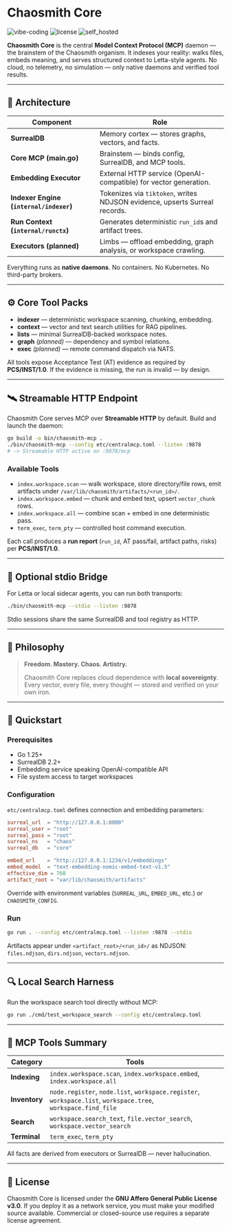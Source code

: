 # Chaosmith Core

![vibe-coding](https://img.shields.io/badge/vibe_coding-heavy-orange)
![license](https://img.shields.io/badge/license-AGPLv3-blue)
![self\_hosted](https://img.shields.io/badge/self--hosted-only-black)

**Chaosmith Core** is the central **Model Context Protocol (MCP)** daemon — the brainstem of the Chaosmith organism.
It indexes your reality: walks files, embeds meaning, and serves structured context to Letta-style agents.
No cloud, no telemetry, no simulation — only native daemons and verified tool results.

---

## 🔩 Architecture

| Component                               | Role                                                                       |
| --------------------------------------- | -------------------------------------------------------------------------- |
| **SurrealDB**                           | Memory cortex — stores graphs, vectors, and facts.                         |
| **Core MCP (main.go)**                  | Brainstem — binds config, SurrealDB, and MCP tools.                        |
| **Embedding Executor**                  | External HTTP service (OpenAI-compatible) for vector generation.           |
| **Indexer Engine (`internal/indexer`)** | Tokenizes via `tiktoken`, writes NDJSON evidence, upserts Surreal records. |
| **Run Context (`internal/runctx`)**     | Generates deterministic `run_id`s and artifact trees.                      |
| **Executors (planned)**                 | Limbs — offload embedding, graph analysis, or workspace crawling.          |

Everything runs as **native daemons**. No containers. No Kubernetes. No third-party brokers.

---

## ⚙️ Core Tool Packs

* **indexer** — deterministic workspace scanning, chunking, embedding.
* **context** — vector and text search utilities for RAG pipelines.
* **lists** — minimal SurrealDB-backed workspace notes.
* **graph** *(planned)* — dependency and symbol relations.
* **exec** *(planned)* — remote command dispatch via NATS.

All tools expose Acceptance Test (AT) evidence as required by **PCS/INST/1.0**.
If the evidence is missing, the run is invalid — by design.

---

## 🛰️ Streamable HTTP Endpoint

Chaosmith Core serves MCP over **Streamable HTTP** by default.
Build and launch the daemon:

```bash
go build -o bin/chaosmith-mcp .
./bin/chaosmith-mcp --config etc/centralmcp.toml --listen :9878
# -> Streamable HTTP active on :9878/mcp
```

### Available Tools

* `index.workspace.scan` — walk workspace, store directory/file rows, emit artifacts under `/var/lib/chaosmith/artifacts/<run_id>/`.
* `index.workspace.embed` — chunk and embed text, upsert `vector_chunk` rows.
* `index.workspace.all` — combine scan + embed in one deterministic pass.
* `term_exec`, `term_pty` — controlled host command execution.

Each call produces a **run report** (`run_id`, AT pass/fail, artifact paths, risks) per **PCS/INST/1.0**.

---

## 🔌 Optional stdio Bridge

For Letta or local sidecar agents, you can run both transports:

```bash
./bin/chaosmith-mcp --stdio --listen :9878
```

Stdio sessions share the same SurrealDB and tool registry as HTTP.

---

## 🧠 Philosophy

> **Freedom. Mastery. Chaos. Artistry.**
>
> Chaosmith Core replaces cloud dependence with **local sovereignty**.
> Every vector, every file, every thought — stored and verified on your own iron.

---

## 🧰 Quickstart

### Prerequisites

* Go 1.25+
* SurrealDB 2.2+
* Embedding service speaking OpenAI-compatible API
* File system access to target workspaces

### Configuration

`etc/centralmcp.toml` defines connection and embedding parameters:

```toml
surreal_url  = "http://127.0.0.1:8000"
surreal_user = "root"
surreal_pass = "root"
surreal_ns   = "chaos"
surreal_db   = "core"

embed_url    = "http://127.0.0.1:1234/v1/embeddings"
embed_model  = "text-embedding-nomic-embed-text-v1.5"
effective_dim = 768
artifact_root = "var/lib/chaosmith/artifacts"
```

Override with environment variables (`SURREAL_URL`, `EMBED_URL`, etc.) or `CHAOSMITH_CONFIG`.

### Run

```bash
go run . --config etc/centralmcp.toml --listen :9878 --stdio
```

Artifacts appear under `<artifact_root>/<run_id>/` as NDJSON: `files.ndjson`, `dirs.ndjson`, `vectors.ndjson`.

---

## 🔍 Local Search Harness

Run the workspace search tool directly without MCP:

```bash
go run ./cmd/test_workspace_search --config etc/centralmcp.toml
```

---

## 🧮 MCP Tools Summary

| Category      | Tools                                                                                                         |
| ------------- | ------------------------------------------------------------------------------------------------------------- |
| **Indexing**  | `index.workspace.scan`, `index.workspace.embed`, `index.workspace.all`                                        |
| **Inventory** | `node.register`, `node.list`, `workspace.register`, `workspace.list`, `workspace.tree`, `workspace.find_file` |
| **Search**    | `workspace.search_text`, `file.vector_search`, `workspace.vector_search`                                      |
| **Terminal**  | `term_exec`, `term_pty`                                                                                       |

All facts are derived from executors or SurrealDB — never hallucination.

---

## 🧾 License

Chaosmith Core is licensed under the **GNU Affero General Public License v3.0**.
If you deploy it as a network service, you must make your modified source available.
Commercial or closed-source use requires a separate license agreement.

